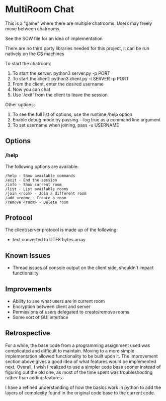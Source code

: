 # MultiRoom Chat
This is a "game" where there are multiple chatrooms.  Users may freely move between chatrooms. 

See the SOW file for an idea of implementation

There are no third party libraries needed for this project, it can be run natively on the CS machines

To start the chatroom:
1. To start the server: python3 server.py -p PORT
2. To start the client: python3 client.py -i SERVER -p PORT
3. From the client, enter the desired username
4. Now you can chat
5. Use '/exit' from the client to leave the session

Other options:
1. To see the full list of options, use the runtime /help option
2. Enable debug mode by passing --log true as a command line argument
3. To set username when joining, pass -u USERNAME

## Options
### /help
The following options are available:
```
/help - Show available commands
/exit - End the session
/info - Show current room
/list - List available rooms
/join <room> - Join a different room
/add <room> - Create a room
/remove <room> - Delete room
```

## Protocol
The client/server protocol is made up of the following:
* text converted to UTF8 bytes array

## Known Issues
* Thread issues of console output on the client side, shouldn't impact functionality

## Improvements
* Ability to see what users are in current room
* Encryption between client and server
* Permissions of users delegated to create/remove rooms
* Some sort of GUI interface

## Retrospective
For a while, the base code from a programming assignment used was complicated and difficult to maintain.  Moving to a more simple implementation allowed functionality to be built upon it.  The improvement section above gives a good idea of what features would be implemented next.  Overall, I wish I realized to use a simpler code base sooner instead of figuring out the old one, as most of the time spent was troubleshooting rather than adding features.  

I have a refined understanding of how the basics work in python to add the layers of complexity found in the original code base to the current code.